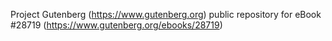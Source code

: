 Project Gutenberg (https://www.gutenberg.org) public repository for eBook #28719 (https://www.gutenberg.org/ebooks/28719)

